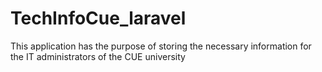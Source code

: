 # TechInfoCue_laravel
This application has the purpose of storing the necessary information for the IT administrators of the CUE university
